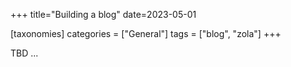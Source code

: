 +++
title="Building a blog"
date=2023-05-01

[taxonomies]
categories = ["General"]
tags = ["blog", "zola"]
+++

TBD ...